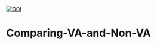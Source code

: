 <a href="https://zenodo.org/badge/latestdoi/589047648"><img src="https://zenodo.org/badge/589047648.svg" alt="DOI"></a>

# Comparing-VA-and-Non-VA
